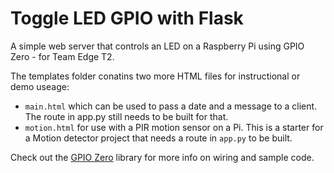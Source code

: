 # Toggle LED GPIO with Flask
A simple web server that controls an LED on a Raspberry Pi using GPIO Zero - for Team Edge T2.

The templates folder conatins two more HTML files for instructional or demo useage:
- `main.html` which can be used to pass a date and a message to a client. The route in app.py still needs to be built for that.
- `motion.html` for use with a PIR motion sensor on a Pi. This is a starter for a Motion detector project that needs a route in `app.py` to be built.


Check out the [GPIO Zero](https://gpiozero.readthedocs.io/en/stable/) library for more info on wiring and sample code. 





